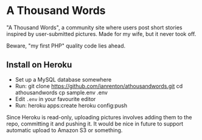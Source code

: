 A Thousand Words
================

"A Thousand Words", a community site where users post short stories inspired by user-submitted pictures. Made for my wife, but it never took off.

Beware, "my first PHP" quality code lies ahead.

Install on Heroku
-----------------

* Set up a MySQL database somewhere
* Run:
    git clone https://github.com/ianrenton/athousandwords.git
    cd athousandwords
    cp sample.env .env
* Edit `.env` in your favourite editor
* Run:
    heroku apps:create
    heroku config:push
    
Since Heroku is read-only, uploading pictures involves adding them to the repo, committing it and pushing it. It would be nice in future to support automatic upload to Amazon S3 or something.
